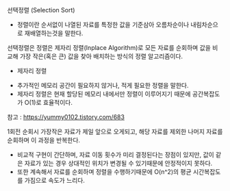 선택정렬 (Selection Sort)

- 정렬이란 순서없이 나열된 자료를 특정한 값을 기준삼아 오름차순이나 내림차순으로 재배열하는것을 말한다.

선택정렬은 정렬은 제자리 정렬(Inplace Algorithm)로 모든 자료를 순회하며 값을 비교해 가장 작은(혹은 큰) 값을 찾아 배치하는 방식의 정렬 알고리즘이다.

* 제자리 정렬

- 추가적인 메모리 공간이 필요하지 않거나, 적게 필요한 정렬을 말한다.
- 제자리 정렬은 현재 할당된 메모리 내에서만 정렬이 이루어지기 때문에 공간복잡도가 O(1)로 효율적이다.

참고 : https://yummy0102.tistory.com/683


1회전 순회시 가장작은 자료가 제일 앞으로 오게되고, 해당 자료를 제외한 나머지 자료를 순회하며 이 과정을 반복한다.

- 비교적 구현이 간단하며, 자료 이동 횟수가 미리 결정된다는 장점이 있지만, 값이 같은 자료가 있는 경우 상대적인 위치가 변경될 수 있기때문에 안정적이지 못하다.
- 또한 계속해서 자료를 순회하며 정렬을 수행하기때문에 O(n^2)의 평균 시간복잡도를 가짐으로 속도가 느리다.